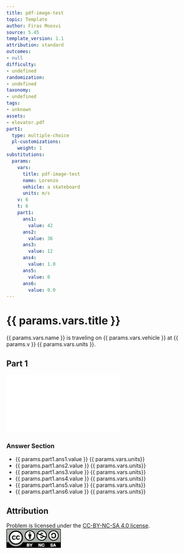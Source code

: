 ```yaml
---
title: pdf-image-test
topic: Template
author: Firas Moosvi
source: 5.45
template_version: 1.1
attribution: standard
outcomes:
- null
difficulty:
- undefined
randomization:
- undefined
taxonomy:
- undefined
tags:
- unknown
assets:
- elevator.pdf
part1:
  type: multiple-choice
  pl-customizations:
    weight: 1
substitutions:
  params:
    vars:
      title: pdf-image-test
      name: Lorenzo
      vehicle: a skateboard
      units: m/s
    v: 6
    t: 6
    part1:
      ans1:
        value: 42
      ans2:
        value: 36
      ans3:
        value: 12
      ans4:
        value: 1.0
      ans5:
        value: 0
      ans6:
        value: 0.0
---
```

# {{ params.vars.title }}
{{ params.vars.name }} is traveling on {{ params.vars.vehicle }} at {{ params.v }} {{ params.vars.units }}.
## Part 1

![elevator](elevator.pdf)

### Answer Section

- {{ params.part1.ans1.value }} {{ params.vars.units}}
- {{ params.part1.ans2.value }} {{ params.vars.units}}
- {{ params.part1.ans3.value }} {{ params.vars.units}}
- {{ params.part1.ans4.value }} {{ params.vars.units}}
- {{ params.part1.ans5.value }} {{ params.vars.units}}
- {{ params.part1.ans6.value }} {{ params.vars.units}}

## Attribution

Problem is licensed under the [CC-BY-NC-SA 4.0 license](https://creativecommons.org/licenses/by-nc-sa/4.0/).<br> ![The Creative Commons 4.0 license requiring attribution-BY, non-commercial-NC, and share-alike-SA license.](https://raw.githubusercontent.com/firasm/bits/master/by-nc-sa.png)